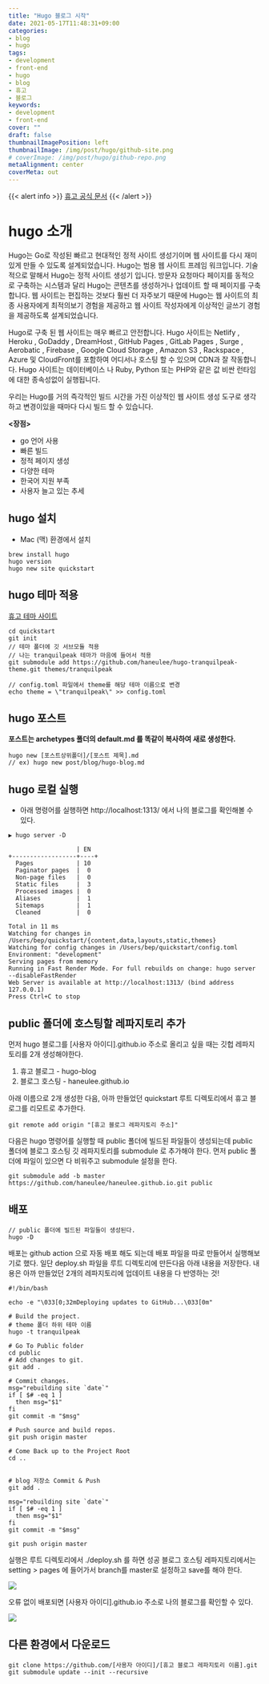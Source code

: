 ```yaml
---
title: "Hugo 블로그 시작"
date: 2021-05-17T11:48:31+09:00
categories: 
- blog
- hugo
tags: 
- development
- front-end
- hugo
- blog
- 휴고
- 블로그
keywords: 
- development
- front-end
cover: ""
draft: false
thumbnailImagePosition: left
thumbnailImage: /img/post/hugo/github-site.png
# coverImage: /img/post/hugo/github-repo.png
metaAlignment: center
coverMeta: out
---
```


<!--toc-->

{{< alert info >}}
[휴고 공식 문서](https://gohugo.io/about/what-is-hugo/)
{{< /alert >}}

# hugo 소개
Hugo는 Go로 작성된 빠르고 현대적인 정적 사이트 생성기이며 웹 사이트를 다시 재미있게 만들 수 있도록 설계되었습니다.
Hugo는 범용 웹 사이트 프레임 워크입니다. 기술적으로 말해서 Hugo는 정적 사이트 생성기 입니다. 방문자 요청마다 페이지를 동적으로 구축하는 시스템과 달리 Hugo는 콘텐츠를 생성하거나 업데이트 할 때 페이지를 구축합니다. 웹 사이트는 편집하는 것보다 훨씬 더 자주보기 때문에 Hugo는 웹 사이트의 최종 사용자에게 최적의보기 경험을 제공하고 웹 사이트 작성자에게 이상적인 글쓰기 경험을 제공하도록 설계되었습니다.

Hugo로 구축 된 웹 사이트는 매우 빠르고 안전합니다. Hugo 사이트는 Netlify , Heroku , GoDaddy , DreamHost , GitHub Pages , GitLab Pages , Surge , Aerobatic , Firebase , Google Cloud Storage , Amazon S3 , Rackspace , Azure 및 CloudFront를 포함하여 어디서나 호스팅 할 수 있으며 CDN과 잘 작동합니다. Hugo 사이트는 데이터베이스 나 Ruby, Python 또는 PHP와 같은 값 비싼 런타임에 대한 종속성없이 실행됩니다.

우리는 Hugo를 거의 즉각적인 빌드 시간을 가진 이상적인 웹 사이트 생성 도구로 생각하고 변경이있을 때마다 다시 빌드 할 수 있습니다.

**<장점>**
- go 언어 사용
- 빠른 빌드
- 정적 페이지 생성
- 다양한 테마
- 한국어 지원 부족
- 사용자 늘고 있는 추세


## hugo 설치
- Mac (맥) 환경에서 설치

```
brew install hugo 
hugo version
hugo new site quickstart
```

## hugo 테마 적용
[휴고 테마 사이트](https://themes.gohugo.io/)

```
cd quickstart
git init
// 테마 폴더에 깃 서브모듈 적용
// 나는 tranquilpeak 테마가 마음에 들어서 적용
git submodule add https://github.com/haneulee/hugo-tranquilpeak-theme.git themes/tranquilpeak

// config.toml 파일에서 theme를 해당 테마 이름으로 변경
echo theme = \"tranquilpeak\" >> config.toml
```

## hugo 포스트
**포스트는 archetypes 폴더의 default.md 를 똑같이 복사하여 새로 생성한다.**
```
hugo new [포스트상위폴더]/[포스트 제목].md
// ex) hugo new post/blog/hugo-blog.md
```

## hugo 로컬 실행
- 아래 명령어를 실행하면 http://localhost:1313/ 에서 나의 블로그를 확인해볼 수 있다. 

```
▶ hugo server -D

                   | EN
+------------------+----+
  Pages            | 10
  Paginator pages  |  0
  Non-page files   |  0
  Static files     |  3
  Processed images |  0
  Aliases          |  1
  Sitemaps         |  1
  Cleaned          |  0

Total in 11 ms
Watching for changes in /Users/bep/quickstart/{content,data,layouts,static,themes}
Watching for config changes in /Users/bep/quickstart/config.toml
Environment: "development"
Serving pages from memory
Running in Fast Render Mode. For full rebuilds on change: hugo server --disableFastRender
Web Server is available at http://localhost:1313/ (bind address 127.0.0.1)
Press Ctrl+C to stop
```
## public 폴더에 호스팅할 레파지토리 추가
 
먼저 hugo 블로그를 [사용자 아이디].github.io 주소로 올리고 싶을 때는 
깃헙 레파지토리를 2개 생성해야한다. 

1. 휴고 블로그  - hugo-blog
2. 블로그 호스팅 - haneulee.github.io

아래 이름으로 2개 생성한 다음, 아까 만들었던 quickstart 루트 디렉토리에서 
휴고 블로그를 리모트로 추가한다. 

```
git remote add origin "[휴고 블로그 레파지토리 주소]"
```

다음은 hugo 명령어를 실행할 때 public 폴더에 빌드된 파일들이 생성되는데 
public 폴더에 블로그 호스팅 깃 레파지토리를 submodule 로 추가해야 한다.
먼저 public 폴더에 파일이 있으면 다 비워주고 submodule 설정을 한다.

```
git submodule add -b master https://github.com/haneulee/haneulee.github.io.git public
```

## 배포 
```
// public 폴더에 빌드된 파일들이 생성된다.
hugo -D 
```

배포는 github action 으로 자동 배포 해도 되는데
배포 파일을 따로 만들어서 실행해보기로 했다.
일단 deploy.sh 파일을 루트 디렉토리에 만든다음 
아래 내용을 저장한다. 내용은 아까 만들었던 2개의 레파지토리에 업데이트 내용을 다 반영하는 것!

```
#!/bin/bash

echo -e "\033[0;32mDeploying updates to GitHub...\033[0m"

# Build the project.
# theme 폴더 하위 테마 이름
hugo -t tranquilpeak

# Go To Public folder
cd public
# Add changes to git.
git add .

# Commit changes.
msg="rebuilding site `date`"
if [ $# -eq 1 ]
  then msg="$1"
fi
git commit -m "$msg"

# Push source and build repos.
git push origin master

# Come Back up to the Project Root
cd ..


# blog 저장소 Commit & Push
git add .

msg="rebuilding site `date`"
if [ $# -eq 1 ]
  then msg="$1"
fi
git commit -m "$msg"

git push origin master

```

실행은 루트 디렉토리에서 ./deploy.sh 를 하면 성공
블로그 호스팅 레파지토리에서는 setting > pages 에 들어가서
branch를 master로 설정하고 save를 해야 한다. 

![](/img/post/hugo/github-repo.png)

오류 없이 배포되면 
[사용자 아이디].github.io 주소로 나의 블로그를 확인할 수 있다.

![](/img/post/hugo/github-site.png)

## 다른 환경에서 다운로드 


```
git clone https://github.com/[사용자 아이디]/[휴고 블로그 레파지토리 이름].git
git submodule update --init --recursive

```